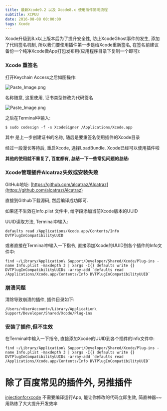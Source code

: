 ```yaml
---
title: 最新Xcode9.2 以及 Xcode8.x 使用插件简明流程
subtitle: XCPUU
date: 2016-08-08 00:00:00
tags: Xcode
---
```


Xcode升级到8.x以上版本后为了提升安全性, 防止XcodeGhost事件的发生, 添加了代码签名机制, 所以我们要使用插件第一步是给Xcode重新签名, 在签名前建议备份一个纯净Xcode做App打包发布用(应用程序目录下复制一个即可):

### Xcode 重签名

打开Keychain Access之后如图操作:

![Paste_Image.png](http://upload-images.jianshu.io/upload_images/1084866-caf08c7c0d7ab507.png?imageMogr2/auto-orient/strip%7CimageView2/2/w/1240)

名称随意, 这里使用<XcodeSigner>, 证书类型修改为代码签名

![Paste_Image.png](http://upload-images.jianshu.io/upload_images/1084866-a62814057bcd57f0.png?imageMogr2/auto-orient/strip%7CimageView2/2/w/1240)

之后在Terminal中输入:
```
$ sudo codesign -f -s XcodeSigner /Applications/Xcode.app
```
其中 <XcodeSigner> 是上一步创建证书的名称, 随后是要重签名使用插件的Xcode目录

经过一段漫长等待后, 重启Xcode, 选择LoadBundle. Xcode已经可以使用插件啦

**其他的使用就不重复了, 百度都有, 总结一下一些常见问题的总结:**

### Xcode管理插件Alcatraz失效或安装失败

GitHub地址: [https://github.com/alcatraz/Alcatraz](https://github.com/alcatraz/Alcatraz)

直接到Github下载源码, 然后编译成功即可.

如果还不生效在Info.plist 文件中, 给字段<DVTPlugInCompatibilityUUIDs>添加当前Xcode版本的UUID

UUID读取方法, Terminal中输入:
```
defaults read /Applications/Xcode.app/Contents/Info DVTPlugInCompatibilityUUID
```

或者直接在Terminal中输入一下指令, 直接添加Xcode的UUID到各个插件的Info文件中:

```
find ~/Library/Application\ Support/Developer/Shared/Xcode/Plug-ins -name Info.plist -maxdepth 3 | xargs -I{} defaults write {} DVTPlugInCompatibilityUUIDs -array-add `defaults read /Applications/Xcode.app/Contents/Info DVTPlugInCompatibilityUUID`
```


### 崩溃问题

清除导致崩溃的插件, 插件目录如下:
```
/Users/<UserAccount>/Library/Application\ Support/Developer/Shared/Xcode/Plug-ins
```
### 安装了插件,但不生效 

在Terminal中输入一下指令, 直接添加Xcode的UUID到各个插件的Info文件中:

```
find ~/Library/Application\ Support/Developer/Shared/Xcode/Plug-ins -name Info.plist -maxdepth 3 | xargs -I{} defaults write {} DVTPlugInCompatibilityUUIDs -array-add `defaults read /Applications/Xcode.app/Contents/Info DVTPlugInCompatibilityUUID`
```

# 除了百度常见的插件外, 另推插件
[injectionforxcode](https://github.com/johnno1962/injectionforxcode)
不需要编译运行App, 能让你修改的代码立即生效, 简直神器~~ 用熟练了大大提升开发效率